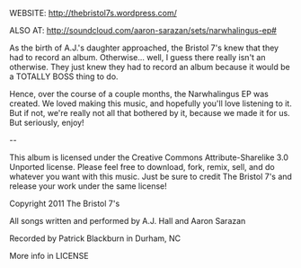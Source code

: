 WEBSITE: http://thebristol7s.wordpress.com/

ALSO AT: http://soundcloud.com/aaron-sarazan/sets/narwhalingus-ep#

As the birth of A.J.'s daughter approached, the Bristol 7's knew that they had to record an album. Otherwise... well, I guess there really isn't an otherwise. They just knew they had to record an album because it would be a TOTALLY BOSS thing to do.

Hence, over the course of a couple months, the Narwhalingus EP was created. We loved making this music, and hopefully you'll love listening to it. But if not, we're really not all that bothered by it, because we made it for us. But seriously, enjoy!

--

This album is licensed under the Creative Commons Attribute-Sharelike 3.0 Unported license. Please feel free to download, fork, remix, sell, and do whatever you want with this music. Just be sure to credit The Bristol 7's and release your work under the same license!

Copyright 2011 The Bristol 7's

All songs written and performed by A.J. Hall and Aaron Sarazan

Recorded by Patrick Blackburn in Durham, NC

More info in LICENSE
